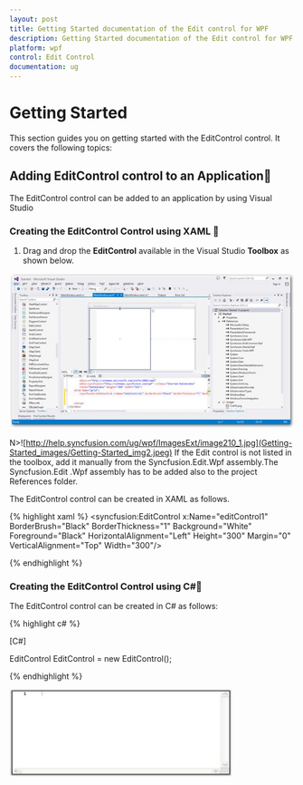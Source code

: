 ```yaml
---
layout: post
title: Getting Started documentation of the Edit control for WPF
description: Getting Started documentation of the Edit control for WPF
platform: wpf
control: Edit Control
documentation: ug
---
```


# Getting Started

This section guides you on getting started with the EditControl control. It covers the following topics:

##  Adding EditControl control to an Application

The EditControl  control can be added to an application by using Visual Studio 

### Creating the EditControl Control using XAML 

1. Drag and drop the **EditControl** available in the Visual Studio **Toolbox** as shown below. 

![](Getting-Started_images/Getting-Started_img1.jpeg)




N>![http://help.syncfusion.com/ug/wpf/ImagesExt/image210_1.jpg](Getting-Started_images/Getting-Started_img2.jpeg) If the Edit control is not listed in the toolbox, add it manually from the Syncfusion.Edit.Wpf assembly.The Syncfusion.Edit .Wpf assembly has to be added also to the project References folder.

The EditControl control can be created in XAML as follows.

{% highlight xaml %}
<syncfusion:EditControl x:Name="editControl1" BorderBrush="Black" BorderThickness="1" Background="White" Foreground="Black" HorizontalAlignment="Left" Height="300" Margin="0" VerticalAlignment="Top" Width="300"/>



{% endhighlight %}


### Creating the EditControl Control using C#

The EditControl control can be created in C# as follows:



{% highlight c# %}

[C#]

EditControl EditControl = new EditControl();

{% endhighlight %}



![](Getting-Started_images/Getting-Started_img3.jpeg)



